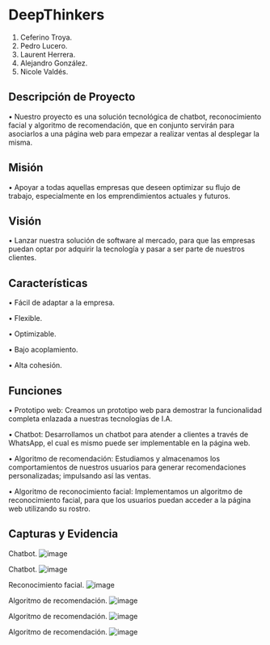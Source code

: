 # DeepThinkers

1.	Ceferino Troya.
2.	Pedro Lucero.
3.	Laurent Herrera.
4.	Alejandro González.
5.	Nicole Valdés.

## Descripción de Proyecto
•	Nuestro proyecto es una solución tecnológica de chatbot, reconocimiento facial y algoritmo de recomendación, que en conjunto servirán para asociarlos a una página web para empezar a realizar ventas al desplegar la misma.


## Misión
•	Apoyar a todas aquellas empresas que deseen optimizar su flujo de trabajo, especialmente en los emprendimientos actuales y futuros.

## Visión
•	Lanzar nuestra solución de software al mercado, para que las empresas puedan optar por adquirir la tecnología y pasar a ser parte de nuestros clientes.

## Características
•	Fácil de adaptar a la empresa.

•	Flexible.

•	Optimizable.

•	Bajo acoplamiento.

•	Alta cohesión.

## Funciones
•	Prototipo web: Creamos un prototipo web para demostrar la funcionalidad completa enlazada a nuestras tecnologías de I.A.

•	Chatbot: Desarrollamos un chatbot para atender a clientes a través de WhatsApp, el cual es mismo puede ser implementable en la página web.

•	Algoritmo de recomendación: Estudiamos y almacenamos los comportamientos de nuestros usuarios para generar recomendaciones personalizadas; impulsando así las ventas.

•	Algoritmo de reconocimiento facial: Implementamos un algoritmo de reconocimiento facial, para que los usuarios puedan acceder a la página web utilizando su rostro.

## Capturas y Evidencia
Chatbot.
![image](https://user-images.githubusercontent.com/109012119/214630286-f344ac03-add1-48aa-b245-64ab38d7cba1.png)

Chatbot.
![image](https://user-images.githubusercontent.com/109012119/214631061-54d4e573-d874-401b-872b-8d59f650c584.png)

Reconocimiento facial.
![image](https://user-images.githubusercontent.com/109012119/214630630-55fa1e6d-fefa-48cf-8c2b-d8774ed5daa6.png)

 Algoritmo de recomendación.
![image](https://user-images.githubusercontent.com/109012119/214630698-595a8e40-50be-4664-8da9-5d8cf7897f53.png)

 Algoritmo de recomendación.
![image](https://user-images.githubusercontent.com/109012119/214630748-b0c97693-d881-489f-b509-d5f97a479a70.png)

 Algoritmo de recomendación.
![image](https://user-images.githubusercontent.com/109012119/214630784-ba7bc330-140f-4f63-8b41-f38ec0f964e2.png)






